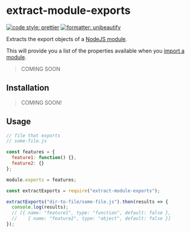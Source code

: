 # extract-module-exports

[![code style: prettier](https://img.shields.io/badge/code_style-prettier-ff69b4.svg?style=flat-square)](https://github.com/prettier/prettier)
[![formatter: unibeautify](https://img.shields.io/badge/formatter-unibeautify-388ede.svg?style=flat-square)](https://unibeautify.com)

Extracts the export objects of a [NodeJS module][module].

This will provide you a list of the properties available when you [import a module][require].

> COMING SOON

## Installation

> COMING SOON!

## Usage

```js
// file that exports
// some-file.js

const features = {
  feature1: function() {},
  feature2: {}
};

module.exports = features;
```

```js
const extractExports = require("extract-module-exports");

extractExports("dir-to-file/some-file.js").then(results => {
  console.log(results);
  // [{ name: "feature1", type: "function", default: false },
  // 	{ name: "feature2", type: "object", default: false }]
});
```

[module]: https://nodejs.org/api/modules.html#modules_the_module_object
[require]: https://nodejs.org/api/modules.html#modules_require_id
